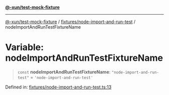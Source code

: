 [**@-xun/test-mock-fixture**](../../../README.md)

***

[@-xun/test-mock-fixture](../../../README.md) / [fixtures/node-import-and-run-test](../README.md) / nodeImportAndRunTestFixtureName

# Variable: nodeImportAndRunTestFixtureName

> `const` **nodeImportAndRunTestFixtureName**: `"node-import-and-run-test"` = `'node-import-and-run-test'`

Defined in: [fixtures/node-import-and-run-test.ts:13](https://github.com/Xunnamius/test-utils/blob/c1219168b725e263abb557d96549b7b98bdb4b4c/packages/test-mock-fixture/src/fixtures/node-import-and-run-test.ts#L13)
